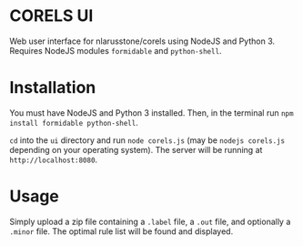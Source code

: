 # CORELS UI
Web user interface for nlarusstone/corels using NodeJS and Python 3. Requires NodeJS modules `formidable` and `python-shell`.

# Installation
You must have NodeJS and Python 3 installed. Then, in the terminal run `npm install formidable python-shell`.

`cd` into the `ui` directory and run `node corels.js` (may be `nodejs corels.js` depending on your operating system). The server will be running at `http://localhost:8080`.

# Usage
Simply upload a zip file containing a `.label` file, a `.out` file, and optionally a `.minor` file. The optimal rule list will be found and displayed.
